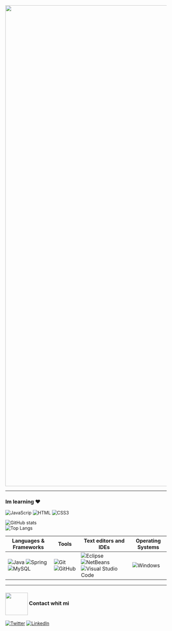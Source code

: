 <img align="center" width="1500" src="https://thumbs.gfycat.com/TartThreadbareChinchilla-size_restricted.gif" />

----------------------

### Im learning ♥  
![JavaScrip](https://img.shields.io/badge/JavaScript-F7DF1E?style=for-the-badge&logo=JavaScript&logoColor=black) ![HTML](https://img.shields.io/badge/HTML-E34F26?style=for-the-badge&logo=HTML5&logoColor=white) ![CSS3](https://img.shields.io/badge/CSS3-1572B6?logo=CSS3&logoColor=white&style=for-the-badge)  



![GitHub stats](https://github-readme-stats.vercel.app/api?username=CsarNarciso&&include_all_commits=true&count_private=true&show_icons=true&line_height=30&theme=tokyonight)  
![Top Langs](https://github-readme-stats.vercel.app/api/top-langs/?username=CsarNarciso&langs_count=6&theme=tokyonight)



| Languages & Frameworks | Tools | Text editors and IDEs | Operating Systems | 
|-|-|-|-|
| ![Java](https://img.shields.io/badge/java-%23ED8B00.svg?style=for-the-badge&logo=java&logoColor=white) ![Spring](https://img.shields.io/badge/Spring-6DB33F?logo=Spring&logoColor=black&style=for-the-badge) ![MySQL](https://img.shields.io/badge/MySQL-F29111?style=for-the-badge&logo=mysql&logoColor=73398D) | ![Git](http://img.shields.io/badge/Git-F1502F?style=for-the-badge&logo=Git&logoColor=white) ![GitHub](http://img.shields.io/badge/Github-000000?style=for-the-badge&logo=github&logoColor=white) | ![Eclipse](https://img.shields.io/badge/Eclipse%20IDE-2C2255?logo=Eclipse-IDE&logoColor=orange&style=for-the-badge)![NetBeans](https://img.shields.io/badge/NetBeans%20IDE-FB5BC5?logo=Apache-NetBeans-IDE&logoColor=black&style=for-the-badge)![Visual Studio Code](https://img.shields.io/badge/Visual%20Studio%20Code-0078d7.svg?style=for-the-badge&logo=visual-studio-code&logoColor=white) | ![Windows](https://img.shields.io/badge/Windows-0078D6?style=for-the-badge&logo=windows&logoColor=3D03A7) |

----------------------

### <img align="center" width="70" src="https://i.pinimg.com/originals/0d/c9/68/0dc968448592a7d533096b74c263cc40.gif" /> Contact whit mi 

<a href="https://mail.google.com/mail/u/0/?fs=1&tf=cm&source=mailto&to=cesarpazol1029@gmail.com" target="_blank"><img alt="Twitter" src="https://img.shields.io/badge/Gmail-D14836?style=for-the-badge&logo=gmail&logoColor=white" /></a>
<a href="https://www.linkedin.com/in/cesar-pozol-narciso-b48727180/" target="_blank"><img alt="LinkedIn" src="https://img.shields.io/badge/linkedin-%230077B5.svg?&style=for-the-badge&logo=linkedin&logoColor=white" /></a>
